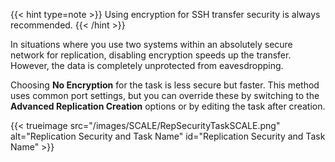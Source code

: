 &NewLine;

{{< hint type=note >}}
Using encryption for SSH transfer security is always recommended.
{{< /hint >}}

In situations where you use two systems within an absolutely secure network for replication, disabling encryption speeds up the transfer.
However, the data is completely unprotected from eavesdropping.

Choosing **No Encryption** for the task is less secure but faster. This method uses common port settings, but you can override these by switching to the **Advanced Replication Creation** options or by editing the task after creation.

{{< trueimage src="/images/SCALE/RepSecurityTaskSCALE.png" alt="Replication Security and Task Name" id="Replication Security and Task Name" >}}
